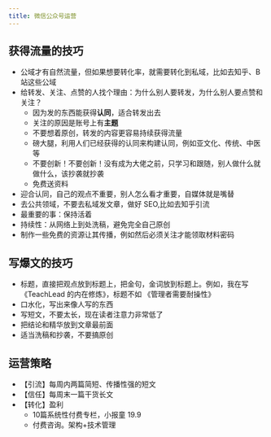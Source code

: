 ```yaml
---
title: 微信公众号运营
---
```


## 获得流量的技巧

- 公域才有自然流量，但如果想要转化率，就需要转化到私域，比如去知乎、B站这些公域
- 给转发、关注、点赞的人找个理由：为什么别人要转发，为什么别人要点赞和关注？
  - 因为发的东西能获得**认同**，适合转发出去
  - 关注的原因是账号上有**主题**
  - 不要想着原创，转发的内容更容易持续获得流量
  - 磅大腿，利用人们已经获得的认同来构建认同，例如亚文化、传统、中医等
  - 不要创新！不要创新！没有成为大佬之前，只学习和跟随，别人做什么就做什么，该抄袭就抄袭
  - 免费送资料
- 迎合认同，自己的观点不重要，别人怎么看才重要，自媒体就是嘴替
- 去公共领域，不要去私域发文章，做好 SEO,比如去知乎引流
- 最重要的事：保持活着
- 持续性：从网络上到处洗稿，避免完全自己原创
- 制作一些免费的资源让其传播，例如然后必须关注才能领取材料密码

## 写爆文的技巧

- 标题，直接把观点放到标题上，把金句，金词放到标题上。例如，我在写《TeachLead 的内在修炼》，标题不如 《管理者需要耐操性》
- 口水化，写出来像人写的东西
- 写短文，不要太长，现在读者注意力非常低了
- 把结论和精华放到文章最前面
- 适当洗稿和抄袭，不要搞原创

## 运营策略

- 【引流】每周内两篇简短、传播性强的短文
- 【信任】每周末一篇干货长文
- 【转化】盈利 
  - 10篇系统性付费专栏，小报童 19.9 
  - 付费咨询。架构+技术管理